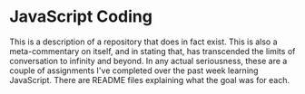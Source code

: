 # JavaScript Coding
This is a description of a repository that does in fact exist. This is also a meta-commentary on itself, and in stating that, has transcended the limits of conversation to infinity and beyond.
In any actual seriousness, these are a couple of assignments I've completed over the past week learning JavaScript. There are README files explaining what the goal was for each.
